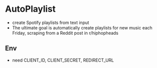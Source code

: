 # AutoPlaylist

* create Spotify playlists from text input
* The ultimate goal is automatically create playlists for new music each Friday, scraping from a Reddit post in r/hiphopheads

## Env
* need CLIENT_ID, CLIENT_SECRET, REDIRECT_URL